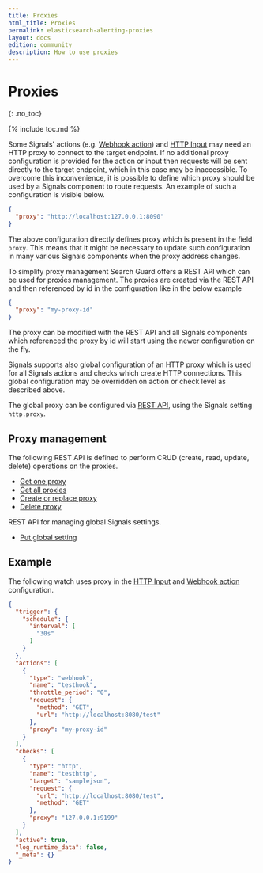 ```yaml
---
title: Proxies
html_title: Proxies
permalink: elasticsearch-alerting-proxies
layout: docs
edition: community
description: How to use proxies
---
```

<!--- Copyright 2023 floragunn GmbH -->

# Proxies
{: .no_toc}

{% include toc.md %}

Some Signals' actions (e.g. [Webhook action](elasticsearch-alerting-actions-webhook)) and [HTTP Input](elasticsearch-alerting-inputs-http)
may need an HTTP proxy to connect to the target endpoint. If no additional proxy configuration is provided for the action or input then
requests will be sent directly to the target endpoint, which in this case may be inaccessible. To overcome this inconvenience, 
it is possible to define which proxy should be used by a Signals component to route requests. An example of 
such a configuration is visible below.

```json
{
  "proxy": "http://localhost:127.0.0.1:8090"
}
```

The above configuration directly defines proxy which is present in the field `proxy`. This means that it might be necessary to update 
such configuration in many various Signals components when the proxy address changes.

To simplify proxy management Search Guard offers a REST API which can be used for proxies management. The proxies are created
via the REST API and then referenced by id in the configuration like in the below example
```json
{
  "proxy": "my-proxy-id"
}
```

The proxy can be modified with the REST API and all Signals components which referenced the proxy by id will start using the newer configuration
on the fly.

Signals supports also global configuration of an HTTP proxy which is used for all Signals actions and checks which create HTTP connections.
This global configuration may be overridden on action or check level as described above. 

The global proxy can be configured via [REST API](elasticsearch-alerting-rest-api-settings-put), using the Signals setting `http.proxy`. 

## Proxy management

The following REST API is defined to perform CRUD (create, read, update, delete) operations on the proxies.
* [Get one proxy](./rest_api_proxy_get_one.md)
* [Get all proxies](./rest_api_proxy_get_all.md)
* [Create or replace proxy](./rest_api_proxy_create_or_replace.md)
* [Delete proxy](./rest_api_proxy_delete.md)

REST API for managing global Signals settings.
* [Put global setting](elasticsearch-alerting-rest-api-settings-put)

## Example
The following watch uses proxy in the [HTTP Input](elasticsearch-alerting-inputs-http) and 
[Webhook action](elasticsearch-alerting-actions-webhook) configuration.
```json
{
  "trigger": {
    "schedule": {
      "interval": [
        "30s"
      ]
    }
  },
  "actions": [
    {
      "type": "webhook",
      "name": "testhook",
      "throttle_period": "0",
      "request": {
        "method": "GET",
        "url": "http://localhost:8080/test"
      },
      "proxy": "my-proxy-id"
    }
  ],
  "checks": [
    {
      "type": "http",
      "name": "testhttp",
      "target": "samplejson",
      "request": {
        "url": "http://localhost:8080/test",
        "method": "GET"
      },
      "proxy": "127.0.0.1:9199"
    }
  ],
  "active": true,
  "log_runtime_data": false,
  "_meta": {}
}
```
